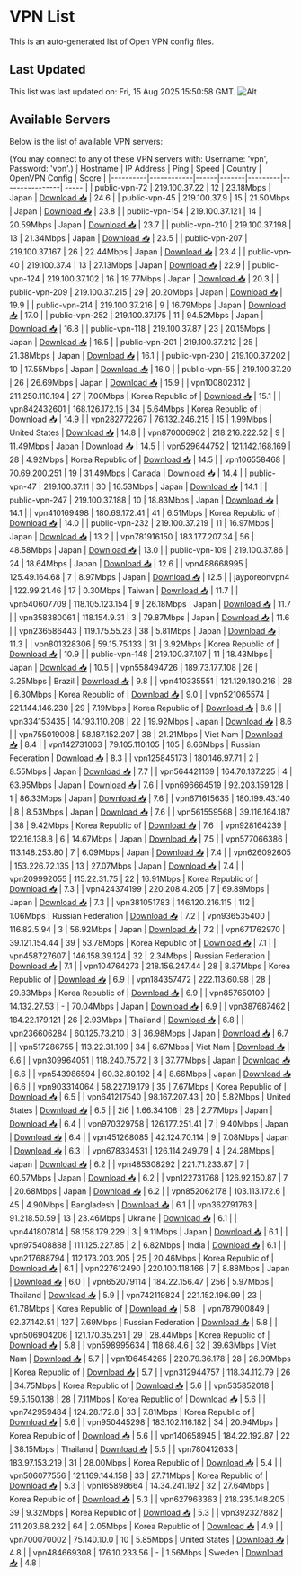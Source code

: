 # VPN List

This is an auto-generated list of Open VPN config files.

## Last Updated

This list was last updated on: Fri, 15 Aug 2025 15:50:58 GMT.
![Alt](https://repobeats.axiom.co/api/embed/186b98318ef1479477931607c1ad7d823f12451f.svg "Repobeats analytics image")

## Available Servers

Below is the list of available VPN servers:

(You may connect to any of these VPN servers with: Username: 'vpn', Password: 'vpn'.)
| Hostname | IP Address | Ping | Speed | Country | OpenVPN Config | Score |
|----------|------------|------|-------|---------|----------------| ----- |
| public-vpn-72 | 219.100.37.22 | 12 | 23.18Mbps | Japan | [Download 📥](./configs/server_0_JP.ovpn) | 24.6 |
| public-vpn-45 | 219.100.37.9 | 15 | 21.50Mbps | Japan | [Download 📥](./configs/server_1_JP.ovpn) | 23.8 |
| public-vpn-154 | 219.100.37.121 | 14 | 20.59Mbps | Japan | [Download 📥](./configs/server_2_JP.ovpn) | 23.7 |
| public-vpn-210 | 219.100.37.198 | 13 | 21.34Mbps | Japan | [Download 📥](./configs/server_3_JP.ovpn) | 23.5 |
| public-vpn-207 | 219.100.37.167 | 26 | 22.44Mbps | Japan | [Download 📥](./configs/server_4_JP.ovpn) | 23.4 |
| public-vpn-40 | 219.100.37.4 | 13 | 27.13Mbps | Japan | [Download 📥](./configs/server_5_JP.ovpn) | 22.9 |
| public-vpn-124 | 219.100.37.102 | 16 | 19.77Mbps | Japan | [Download 📥](./configs/server_6_JP.ovpn) | 20.3 |
| public-vpn-209 | 219.100.37.215 | 29 | 20.20Mbps | Japan | [Download 📥](./configs/server_7_JP.ovpn) | 19.9 |
| public-vpn-214 | 219.100.37.216 | 9 | 16.79Mbps | Japan | [Download 📥](./configs/server_8_JP.ovpn) | 17.0 |
| public-vpn-252 | 219.100.37.175 | 11 | 94.52Mbps | Japan | [Download 📥](./configs/server_9_JP.ovpn) | 16.8 |
| public-vpn-118 | 219.100.37.87 | 23 | 20.15Mbps | Japan | [Download 📥](./configs/server_10_JP.ovpn) | 16.5 |
| public-vpn-201 | 219.100.37.212 | 25 | 21.38Mbps | Japan | [Download 📥](./configs/server_11_JP.ovpn) | 16.1 |
| public-vpn-230 | 219.100.37.202 | 10 | 17.55Mbps | Japan | [Download 📥](./configs/server_12_JP.ovpn) | 16.0 |
| public-vpn-55 | 219.100.37.20 | 26 | 26.69Mbps | Japan | [Download 📥](./configs/server_13_JP.ovpn) | 15.9 |
| vpn100802312 | 211.250.110.194 | 27 | 7.00Mbps | Korea Republic of | [Download 📥](./configs/server_14_KR.ovpn) | 15.1 |
| vpn842432601 | 168.126.172.15 | 34 | 5.64Mbps | Korea Republic of | [Download 📥](./configs/server_15_KR.ovpn) | 14.9 |
| vpn282772267 | 76.132.246.215 | 15 | 1.99Mbps | United States | [Download 📥](./configs/server_16_US.ovpn) | 14.8 |
| vpn870006902 | 218.216.222.52 | 9 | 11.49Mbps | Japan | [Download 📥](./configs/server_17_JP.ovpn) | 14.5 |
| vpn529644752 | 121.142.168.169 | 28 | 4.92Mbps | Korea Republic of | [Download 📥](./configs/server_18_KR.ovpn) | 14.5 |
| vpn106558468 | 70.69.200.251 | 19 | 31.49Mbps | Canada | [Download 📥](./configs/server_19_CA.ovpn) | 14.4 |
| public-vpn-47 | 219.100.37.11 | 30 | 16.53Mbps | Japan | [Download 📥](./configs/server_20_JP.ovpn) | 14.1 |
| public-vpn-247 | 219.100.37.188 | 10 | 18.83Mbps | Japan | [Download 📥](./configs/server_21_JP.ovpn) | 14.1 |
| vpn410169498 | 180.69.172.41 | 41 | 6.51Mbps | Korea Republic of | [Download 📥](./configs/server_22_KR.ovpn) | 14.0 |
| public-vpn-232 | 219.100.37.219 | 11 | 16.97Mbps | Japan | [Download 📥](./configs/server_23_JP.ovpn) | 13.2 |
| vpn781916150 | 183.177.207.34 | 56 | 48.58Mbps | Japan | [Download 📥](./configs/server_24_JP.ovpn) | 13.0 |
| public-vpn-109 | 219.100.37.86 | 24 | 18.64Mbps | Japan | [Download 📥](./configs/server_25_JP.ovpn) | 12.6 |
| vpn488668995 | 125.49.164.68 | 7 | 8.97Mbps | Japan | [Download 📥](./configs/server_26_JP.ovpn) | 12.5 |
| jayporeonvpn4 | 122.99.21.46 | 17 | 0.30Mbps | Taiwan | [Download 📥](./configs/server_27_TW.ovpn) | 11.7 |
| vpn540607709 | 118.105.123.154 | 9 | 26.18Mbps | Japan | [Download 📥](./configs/server_28_JP.ovpn) | 11.7 |
| vpn358380061 | 118.154.9.31 | 3 | 79.87Mbps | Japan | [Download 📥](./configs/server_29_JP.ovpn) | 11.6 |
| vpn236586443 | 119.175.55.23 | 38 | 5.81Mbps | Japan | [Download 📥](./configs/server_30_JP.ovpn) | 11.3 |
| vpn801328306 | 59.15.75.133 | 31 | 3.92Mbps | Korea Republic of | [Download 📥](./configs/server_31_KR.ovpn) | 10.9 |
| public-vpn-148 | 219.100.37.107 | 11 | 18.43Mbps | Japan | [Download 📥](./configs/server_32_JP.ovpn) | 10.5 |
| vpn558494726 | 189.73.177.108 | 26 | 3.25Mbps | Brazil | [Download 📥](./configs/server_33_BR.ovpn) | 9.8 |
| vpn410335551 | 121.129.180.216 | 28 | 6.30Mbps | Korea Republic of | [Download 📥](./configs/server_34_KR.ovpn) | 9.0 |
| vpn521065574 | 221.144.146.230 | 29 | 7.19Mbps | Korea Republic of | [Download 📥](./configs/server_35_KR.ovpn) | 8.6 |
| vpn334153435 | 14.193.110.208 | 22 | 19.92Mbps | Japan | [Download 📥](./configs/server_36_JP.ovpn) | 8.6 |
| vpn755019008 | 58.187.152.207 | 38 | 21.21Mbps | Viet Nam | [Download 📥](./configs/server_37_VN.ovpn) | 8.4 |
| vpn142731063 | 79.105.110.105 | 105 | 8.66Mbps | Russian Federation | [Download 📥](./configs/server_38_RU.ovpn) | 8.3 |
| vpn125845173 | 180.146.97.71 | 2 | 8.55Mbps | Japan | [Download 📥](./configs/server_39_JP.ovpn) | 7.7 |
| vpn564421139 | 164.70.137.225 | 4 | 63.95Mbps | Japan | [Download 📥](./configs/server_40_JP.ovpn) | 7.6 |
| vpn696664519 | 92.203.159.128 | 1 | 86.33Mbps | Japan | [Download 📥](./configs/server_41_JP.ovpn) | 7.6 |
| vpn671615635 | 180.199.43.140 | 8 | 8.53Mbps | Japan | [Download 📥](./configs/server_42_JP.ovpn) | 7.6 |
| vpn561559568 | 39.116.164.187 | 38 | 9.42Mbps | Korea Republic of | [Download 📥](./configs/server_43_KR.ovpn) | 7.6 |
| vpn928164239 | 122.16.138.8 | 6 | 14.67Mbps | Japan | [Download 📥](./configs/server_44_JP.ovpn) | 7.5 |
| vpn577066386 | 113.148.253.80 | 7 | 6.09Mbps | Japan | [Download 📥](./configs/server_45_JP.ovpn) | 7.4 |
| vpn626092605 | 153.226.72.135 | 13 | 27.07Mbps | Japan | [Download 📥](./configs/server_46_JP.ovpn) | 7.4 |
| vpn209992055 | 115.22.31.75 | 22 | 16.91Mbps | Korea Republic of | [Download 📥](./configs/server_47_KR.ovpn) | 7.3 |
| vpn424374199 | 220.208.4.205 | 7 | 69.89Mbps | Japan | [Download 📥](./configs/server_48_JP.ovpn) | 7.3 |
| vpn381051783 | 146.120.216.115 | 112 | 1.06Mbps | Russian Federation | [Download 📥](./configs/server_49_RU.ovpn) | 7.2 |
| vpn936535400 | 116.82.5.94 | 3 | 56.92Mbps | Japan | [Download 📥](./configs/server_50_JP.ovpn) | 7.2 |
| vpn671762970 | 39.121.154.44 | 39 | 53.78Mbps | Korea Republic of | [Download 📥](./configs/server_51_KR.ovpn) | 7.1 |
| vpn458727607 | 146.158.39.124 | 32 | 2.34Mbps | Russian Federation | [Download 📥](./configs/server_52_RU.ovpn) | 7.1 |
| vpn104764273 | 218.156.247.44 | 28 | 8.37Mbps | Korea Republic of | [Download 📥](./configs/server_53_KR.ovpn) | 6.9 |
| vpn184357472 | 222.113.60.98 | 28 | 29.83Mbps | Korea Republic of | [Download 📥](./configs/server_54_KR.ovpn) | 6.9 |
| vpn857650109 | 14.132.27.53 | - | 70.04Mbps | Japan | [Download 📥](./configs/server_55_JP.ovpn) | 6.9 |
| vpn387687462 | 184.22.179.121 | 26 | 2.93Mbps | Thailand | [Download 📥](./configs/server_56_TH.ovpn) | 6.8 |
| vpn236606284 | 60.125.73.210 | 3 | 36.98Mbps | Japan | [Download 📥](./configs/server_57_JP.ovpn) | 6.7 |
| vpn517286755 | 113.22.31.109 | 34 | 6.67Mbps | Viet Nam | [Download 📥](./configs/server_58_VN.ovpn) | 6.6 |
| vpn309964051 | 118.240.75.72 | 3 | 37.77Mbps | Japan | [Download 📥](./configs/server_59_JP.ovpn) | 6.6 |
| vpn543986594 | 60.32.80.192 | 4 | 8.66Mbps | Japan | [Download 📥](./configs/server_60_JP.ovpn) | 6.6 |
| vpn903314064 | 58.227.19.179 | 35 | 7.67Mbps | Korea Republic of | [Download 📥](./configs/server_61_KR.ovpn) | 6.5 |
| vpn641217540 | 98.167.207.43 | 20 | 5.82Mbps | United States | [Download 📥](./configs/server_62_US.ovpn) | 6.5 |
| 2i6 | 1.66.34.108 | 28 | 2.77Mbps | Japan | [Download 📥](./configs/server_63_JP.ovpn) | 6.4 |
| vpn970329758 | 126.177.251.41 | 7 | 9.40Mbps | Japan | [Download 📥](./configs/server_64_JP.ovpn) | 6.4 |
| vpn451268085 | 42.124.70.114 | 9 | 7.08Mbps | Japan | [Download 📥](./configs/server_65_JP.ovpn) | 6.3 |
| vpn678334531 | 126.114.249.79 | 4 | 24.28Mbps | Japan | [Download 📥](./configs/server_66_JP.ovpn) | 6.2 |
| vpn485308292 | 221.71.233.87 | 7 | 60.57Mbps | Japan | [Download 📥](./configs/server_67_JP.ovpn) | 6.2 |
| vpn122731768 | 126.92.150.87 | 7 | 20.68Mbps | Japan | [Download 📥](./configs/server_68_JP.ovpn) | 6.2 |
| vpn852062178 | 103.113.172.6 | 45 | 4.90Mbps | Bangladesh | [Download 📥](./configs/server_69_BD.ovpn) | 6.1 |
| vpn362791763 | 91.218.50.59 | 13 | 23.46Mbps | Ukraine | [Download 📥](./configs/server_70_UA.ovpn) | 6.1 |
| vpn441807814 | 58.158.179.229 | 3 | 9.11Mbps | Japan | [Download 📥](./configs/server_71_JP.ovpn) | 6.1 |
| vpn975408888 | 111.125.227.85 | 2 | 6.82Mbps | India | [Download 📥](./configs/server_72_IN.ovpn) | 6.1 |
| vpn217688794 | 112.173.203.205 | 25 | 20.46Mbps | Korea Republic of | [Download 📥](./configs/server_73_KR.ovpn) | 6.1 |
| vpn227612490 | 220.100.118.166 | 7 | 8.88Mbps | Japan | [Download 📥](./configs/server_74_JP.ovpn) | 6.0 |
| vpn652079114 | 184.22.156.47 | 256 | 5.97Mbps | Thailand | [Download 📥](./configs/server_75_TH.ovpn) | 5.9 |
| vpn742119824 | 221.152.196.99 | 23 | 61.78Mbps | Korea Republic of | [Download 📥](./configs/server_76_KR.ovpn) | 5.8 |
| vpn787900849 | 92.37.142.51 | 127 | 7.69Mbps | Russian Federation | [Download 📥](./configs/server_77_RU.ovpn) | 5.8 |
| vpn506904206 | 121.170.35.251 | 29 | 28.44Mbps | Korea Republic of | [Download 📥](./configs/server_78_KR.ovpn) | 5.8 |
| vpn598995634 | 118.68.4.6 | 32 | 39.63Mbps | Viet Nam | [Download 📥](./configs/server_79_VN.ovpn) | 5.7 |
| vpn196454265 | 220.79.36.178 | 28 | 26.99Mbps | Korea Republic of | [Download 📥](./configs/server_80_KR.ovpn) | 5.7 |
| vpn312944757 | 118.34.112.79 | 26 | 34.75Mbps | Korea Republic of | [Download 📥](./configs/server_81_KR.ovpn) | 5.6 |
| vpn535852018 | 59.5.150.138 | 28 | 7.11Mbps | Korea Republic of | [Download 📥](./configs/server_82_KR.ovpn) | 5.6 |
| vpn742959484 | 124.28.172.8 | 33 | 7.81Mbps | Korea Republic of | [Download 📥](./configs/server_83_KR.ovpn) | 5.6 |
| vpn950445298 | 183.102.116.182 | 34 | 20.94Mbps | Korea Republic of | [Download 📥](./configs/server_84_KR.ovpn) | 5.6 |
| vpn140658945 | 184.22.192.87 | 22 | 38.15Mbps | Thailand | [Download 📥](./configs/server_85_TH.ovpn) | 5.5 |
| vpn780412633 | 183.97.153.219 | 31 | 28.00Mbps | Korea Republic of | [Download 📥](./configs/server_86_KR.ovpn) | 5.4 |
| vpn506077556 | 121.169.144.158 | 33 | 27.71Mbps | Korea Republic of | [Download 📥](./configs/server_87_KR.ovpn) | 5.3 |
| vpn165898664 | 14.34.241.192 | 32 | 27.64Mbps | Korea Republic of | [Download 📥](./configs/server_88_KR.ovpn) | 5.3 |
| vpn627963363 | 218.235.148.205 | 39 | 9.32Mbps | Korea Republic of | [Download 📥](./configs/server_89_KR.ovpn) | 5.3 |
| vpn392327882 | 211.203.68.232 | 64 | 2.05Mbps | Korea Republic of | [Download 📥](./configs/server_90_KR.ovpn) | 4.9 |
| vpn700070002 | 75.140.10.0 | 10 | 5.85Mbps | United States | [Download 📥](./configs/server_91_US.ovpn) | 4.8 |
| vpn484669308 | 176.10.233.56 | - | 1.56Mbps | Sweden | [Download 📥](./configs/server_92_SE.ovpn) | 4.8 |
